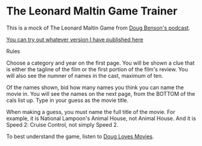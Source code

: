 The Leonard Maltin Game Trainer
===============================

This is a mock of The Leonard Maltin Game from [Doug Benson's podcast](http://douglovesmovies.com/).

[You can try out whatever version I have published here](http://slatron.github.io/movie-game/app/)

Rules

Choose a category and year on the first page. You will be shown a clue that is either the tagline of the film or the first portion of the film's review. You will also see the numner of names in the cast, maximum of ten.

Of the names shown, bid how many names you think you can name the movie in. You will see the names on the next page, from the BOTTOM of the cals list up. Type in your guess as the movie title.

When making a guess, you must name the full title of the movie. For example, it is National Lampoon's Animal House, not Animal House. And it is Speed 2: Cruise Control, not simply Speed 2.

To best understand the game, listen to [Doug Loves Movies](http://douglovesmovies.com/).
